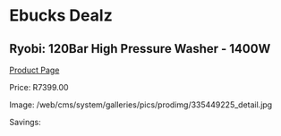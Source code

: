 
# Ebucks Dealz
## Ryobi: 120Bar High Pressure Washer - 1400W
[Product Page](https://www.ebucks.com/web/shop/productSelected.do?prodId=335449225&catId=363410833)

Price: R7399.00

Image: /web/cms/system/galleries/pics/prodimg/335449225_detail.jpg

Savings: 


	